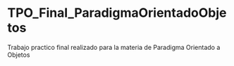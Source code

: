 # TPO_Final_ParadigmaOrientadoObjetos
Trabajo practico final realizado para la materia de Paradigma Orientado a Objetos
